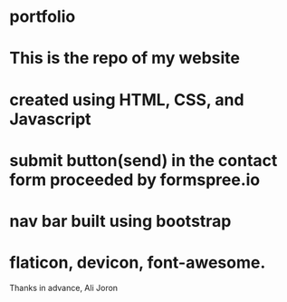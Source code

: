 # portfolio
# This is the repo of my website 
# created using HTML, CSS, and Javascript
# submit button(send) in the contact form proceeded by formspree.io
# nav bar built using bootstrap
# flaticon, devicon, font-awesome.

Thanks in advance,
Ali Joron
